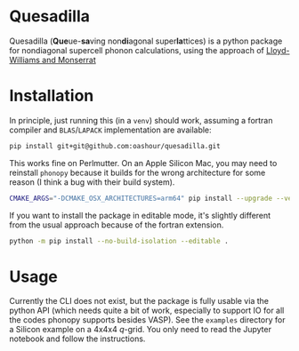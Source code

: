 # Quesadilla
Quesadilla (**Que**ue-**sa**ving non**di**agonal super**la**ttices) is a python package for nondiagonal supercell phonon calculations, using the approach of [Lloyd-Williams and Monserrat](https://journals.aps.org/prb/abstract/10.1103/PhysRevB.92.184301)



# Installation

In principle, just running this (in a `venv`) should work, assuming a fortran compiler and `BLAS`/`LAPACK` implementation are available:
```bash
pip install git+git@github.com:oashour/quesadilla.git
```

This works fine on Perlmutter. On an Apple Silicon Mac, you may need to reinstall `phonopy` because it builds for the wrong architecture for some reason (I think a bug with their build system).

```bash
CMAKE_ARGS="-DCMAKE_OSX_ARCHITECTURES=arm64" pip install --upgrade --verbose --force-reinstall --no-cache-dir phonopy
```

If you want to install the package in editable mode, it's slightly different from the usual approach because of the fortran extension.

```bash
python -m pip install --no-build-isolation --editable . 
```

# Usage
Currently the CLI does not exist, but the package is fully usable via the python API (which needs quite a bit of work, especially to support IO for all the codes phonopy supports besides VASP). See the `examples` directory for a Silicon example on a 4x4x4 $q$-grid. You only need to read the Jupyter notebook and follow the instructions.

